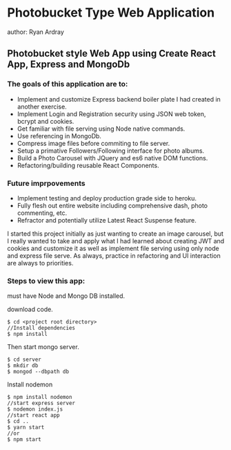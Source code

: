 # Photobucket Type Web Application

author: Ryan Ardray

## Photobucket style Web App using Create React App, Express and MongoDb

### The goals of this application are to:

- Implement and customize Express backend boiler plate I had created in another exercise.
- Implement Login and Registration security using JSON web token, bcrypt and cookies.
- Get familiar with file serving using Node native commands.
- Use referencing in MongoDb.
- Compress image files before commiting to file server.
- Setup a primative Followers/Following interface for photo albums.
- Build a Photo Carousel with JQuery and es6 native DOM functions.
- Refactoring/building reusable React Components.

### Future imprpovements

- Implement testing and deploy production grade side to heroku.
- Fully flesh out entire website including comprehensive dash, photo commenting, etc.
- Refractor and potentially utilize Latest React Suspense feature.


I started this project initially as just wanting to create an image carousel, but I really wanted to take and apply what I had learned about creating JWT and cookies and customize it as well as implement file serving using only node and express file serve.  As always, practice in refactoring and UI interaction are always to priorities.

### Steps to view this app:

must have Node and Mongo DB installed.

download code. 
```
$ cd <project root directory>
//Install dependencies
$ npm install
```
Then start mongo server.
```
$ cd server 
$ mkdir db
$ mongod --dbpath db
```
Install nodemon
```
$ npm install nodemon
//start express server
$ nodemon index.js
//start react app
$ cd ..
$ yarn start
//or
$ npm start
